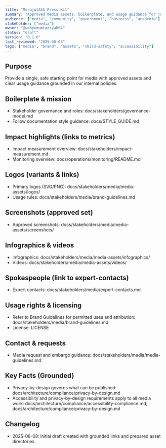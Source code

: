 ```yaml
---
title: "MerajutASA Press Kit"
summary: "Approved media assets, boilerplate, and usage guidance for journalists and partners."
audience: ["media", "community", "government", "business", "academia"]
stakeholder: ["media"]
owner: "@wahyumumtazsyah04"
status: "draft"
version: "0.1.0"
last_reviewed: "2025-08-08"
tags: ["media", "brand", "assets", "child-safety", "accessibility"]
---
```


## Purpose
Provide a single, safe starting point for media with approved assets and clear usage guidance grounded in our internal policies.

## Boilerplate & mission
- Stakeholder governance and roles: docs/stakeholders/governance-model.md
- Follow documentation style guidance: docs/STYLE_GUIDE.md

## Impact highlights (links to metrics)
- Impact measurement overview: docs/stakeholders/impact-measurement.md
- Monitoring overview: docs/operations/monitoring/README.md

## Logos (variants & links)
- Primary logos (SVG/PNG): docs/stakeholders/media/media-assets/logos/
- Usage rules: docs/stakeholders/media/brand-guidelines.md

## Screenshots (approved set)
- Approved screenshots: docs/stakeholders/media/media-assets/screenshots/

## Infographics & videos
- Infographics: docs/stakeholders/media/media-assets/infographics/
- Videos: docs/stakeholders/media/media-assets/videos/

## Spokespeople (link to expert-contacts)
- Expert contacts: docs/stakeholders/media/expert-contacts.md

## Usage rights & licensing
- Refer to Brand Guidelines for permitted uses and attribution: docs/stakeholders/media/brand-guidelines.md
- License: LICENSE

## Contact & requests
- Media request and embargo guidance: docs/stakeholders/media/media-guidelines.md

## Key Facts (Grounded)
- Privacy-by-design governs what can be published: docs/architecture/compliance/privacy-by-design.md
- Accessibility and privacy-by-design requirements apply to all media work: docs/architecture/compliance/accessibility-compliance.md; docs/architecture/compliance/privacy-by-design.md

## Changelog
- 2025-08-08: Initial draft created with grounded links and prepared asset directories.

